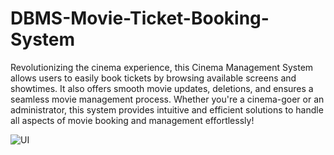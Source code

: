 # DBMS-Movie-Ticket-Booking-System
Revolutionizing the cinema experience, this Cinema Management System allows users to easily book tickets by browsing available screens and showtimes. It also offers smooth movie updates, deletions, and ensures a seamless movie management process. Whether you're a cinema-goer or an administrator, this system provides intuitive and efficient solutions to handle all aspects of movie booking and management effortlessly!

![UI](Screenshots/OMTBS.PNG)
